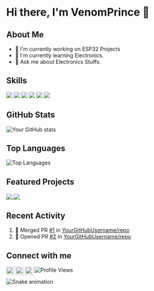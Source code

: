 # Hi there, I'm VenomPrince 👋

## About Me
- 🔭 I'm currently working on ESP32 Projects
- 🌱 I'm currently learning Electronics.
- 💬 Ask me about Electronics Stuffs.

## Skills
![](https://img.shields.io/badge/Code-JavaScript-informational?style=flat&logo=javascript&logoColor=white&color=2bbc8a)
![](https://img.shields.io/badge/Code-Python-informational?style=flat&logo=python&logoColor=white&color=2bbc8a)
![](https://img.shields.io/badge/Code-HTML5-informational?style=flat&logo=html5&logoColor=white&color=2bbc8a)
![](https://img.shields.io/badge/Code-CSS3-informational?style=flat&logo=css3&logoColor=white&color=2bbc8a)
![](https://img.shields.io/badge/Tools-Git-informational?style=flat&logo=git&logoColor=white&color=2bbc8a)
![](https://img.shields.io/badge/Tools-Docker-informational?style=flat&logo=docker&logoColor=white&color=2bbc8a)

## GitHub Stats
![Your GitHub stats](https://github-readme-stats.vercel.app/api?username=YourGitHubUsername&show_icons=true&theme=radical)

## Top Languages
![Top Languages](https://github-readme-stats.vercel.app/api/top-langs/?username=YourGitHubUsername&layout=compact&theme=radical)

## Featured Projects
<a href="https://github.com/YourGitHubUsername/project1">
  <img align="center" src="https://github-readme-stats.vercel.app/api/pin/?username=YourGitHubUsername&repo=project1&theme=radical" />
</a>
<a href="https://github.com/YourGitHubUsername/project2">
  <img align="center" src="https://github-readme-stats.vercel.app/api/pin/?username=YourGitHubUsername&repo=project2&theme=radical" />
</a>

## Recent Activity
<!--START_SECTION:activity-->
1. 🎉 Merged PR [#1](https://github.com/YourGitHubUsername/repo/pull/1) in [YourGitHubUsername/repo](https://github.com/YourGitHubUsername/repo)
2. 💪 Opened PR [#2](https://github.com/YourGitHubUsername/repo/pull/2) in [YourGitHubUsername/repo](https://github.com/YourGitHubUsername/repo)
<!--END_SECTION:activity-->

## Connect with me
[<img align="left" alt="YourName | LinkedIn" width="22px" src="https://cdn.jsdelivr.net/npm/simple-icons@v3/icons/linkedin.svg" />][linkedin]
[<img align="left" alt="YourName | Twitter" width="22px" src="https://cdn.jsdelivr.net/npm/simple-icons@v3/icons/twitter.svg" />][twitter]
[<img align="left" alt="YourName | Website" width="22px" src="https://cdn.jsdelivr.net/npm/simple-icons@v3/icons/safari.svg" />][website]

[linkedin]: https://linkedin.com/in/YourLinkedInUsername
[twitter]: https://twitter.com/YourTwitterUsername
[website]: https://YourWebsite.com

<!-- Optional: Add visitor counter -->
![Profile Views](https://komarev.com/ghpvc/?username=YourGitHubUsername&color=green)

<!-- Optional: Add a snake animation of your contribution graph -->
![Snake animation](https://github.com/YourGitHubUsername/YourGitHubUsername/blob/output/github-contribution-grid-snake.svg)
